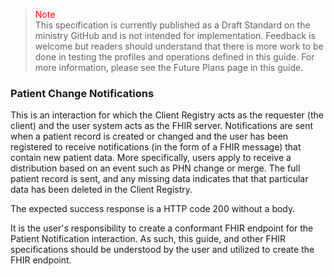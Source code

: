 ><span style="color:red">Note</span><br>This specification is currently published as a Draft Standard on the ministry GitHub and is not intended for implementation. Feedback is welcome but readers should understand that there is more work to be done in testing the profiles and operations defined in this guide. For more information, please see the Future Plans page in this guide.

### Patient Change Notifications

This is an interaction for which the Client Registry acts as the requester (the client) and the user system acts as the FHIR server.  Notifications are sent when a patient record is created or changed and the user has been registered to receive notifications (in the form of a FHIR message) that contain new patient data.  More specifically, users apply to receive a distribution based on an event such as PHN change or merge.  The full patient record is sent, and any missing data indicates that that particular data has been deleted in the Client Registry.

The expected success response is a HTTP code 200 without a body.  

It is the user's responsibility to create a conformant FHIR endpoint for the Patient Notification interaction.  As such, this guide, and other FHIR specifications should be understood by the user and utilized to create the FHIR endpoint.

